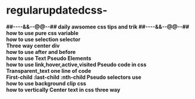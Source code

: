 # regularupdatedcss-
 <b> ##----&&--@@--## daily awsomee css tips and trik ##----&&--@@--## </b><br>
 <b> how to use pure css variable</b><br>
 <b> how to use selection selector</b><br>
 <b> Three way center div</b><br>
 <b> how to use after and before </b><br>
 <b> how to use Text Pseudo Elements</b><br>
 <b> how to use link,hover,active,visited Pseudo code in css </b><br>
 <b> Transparent_text one line of code </b><br>
 <b> First-child :last-child :nth-child Pseudo selectors use</b><br>
 <b> how to use background clip css </b><br>
 <b> how to vertically Center text in css three way </b>
 
